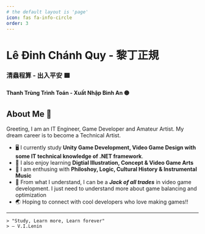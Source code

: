```yaml
---
# the default layout is 'page'
icon: fas fa-info-circle
order: 3
---
```


# Lê Đinh Chánh Quy - 黎丁正規


### 清蟲程算 - 出入平安 🟥 
#### Thanh Trùng Trình Toán - Xuất Nhập Bình An 🟡 

## About Me 🐢
Greeting, I am an IT Engineer, Game Developer and Amateur Artist. My dream career is to become a Technical Artist. 
  - 🖥️ I currently study **Unity Game Development, Video Game Design with some IT technical knowledge of .NET framework**.
  - 🎨 I also enjoy learning **Digtial Illustration, Concept & Video Game Arts**
  - 📖 I am enthusing with **Philoshoy, Logic, Cultural History & Instrumental Music**
  - 🧮 From what I understand, I can be a _**Jack of all trades**_ in video game development. I just need to understand more about game balancing and optimization
  - 🌏 Hoping to connect with cool developers who love making games!!
---

```
> "Study, Learn more, Learn forever" 
> – V.I.Lenin
```
